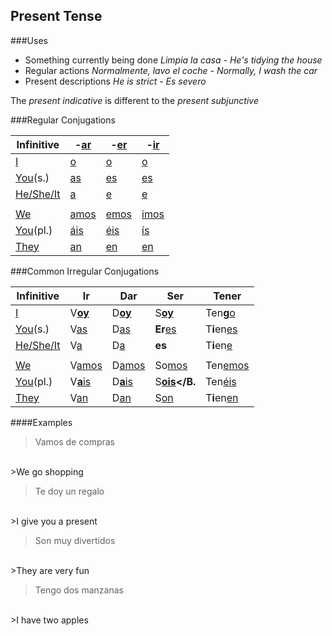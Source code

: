 Present Tense
-----

###Uses

- Something currently being done 
 *Limpia la casa* - *He's tidying the house*
- Regular actions
 *Normalmente, lavo el coche* - *Normally, I wash the car*
- Present descriptions
 *He is strict* - *Es severo*

The *present indicative* is different to the *present subjunctive*


###Regular Conjugations


|Infinitive|-<u>ar</u>|-<u>er</u>|-<u>ir</u>|
|----------|----------|----------|----------|
|<u>I</u>|<u>o</u>|<u>o</u>|<u>o</u>|
|<u>You</u>(s.)|<u>as</u>|<u>es</u>|<u>es</u>|
|<u>He/She/It</u>|<u>a</u>|<u>e</u>|<u>e</u>|
||||
|<u>We</u>|<u>amos</u>|<u>emos</u>|<u>imos</u>|
|<u>You</u>(pl.)|<u>áis</u>|<u>éis</u>|<u>ís</u>|
|<u>They</u>|<u>an</u>|<u>en</u>|<u>en</u>|

###Common Irregular Conjugations

|Infinitive|Ir|Dar|Ser|Tener|
|---|---|---|---|---|
|<u>I</u>|V<u><b>oy</b></u>|D<u><b>oy</b></u>|S<b><u>oy</u></b>|Ten<b>g</b><u>o</u>|
|<u>You</u>(s.)|V<u>as</u>|D<u>as</u>|<b>Er</b><u>es</u>|T<b>i</b>en<u>es</u>|
|<u>He/She/It</u>|V<u>a</u>|D<u>a</u>|<b>es</b>|T<b>i</b>en<u>e</u>|
||||||
|<u>We</u>|V<u>amos</u>|D<u>amos</u>|So<u>mos</u>|Ten<u>emos</u>|
|<u>You</u>(pl.)|V<u><b>a</b>is</u>|D<u><b>a</b>is</u>|S<b><u>ois</u></B.|Ten<u>éis</u>|
|<u>They</u>|V<u>an</u>|D<u>an</u>|S<u>on</u>|T<b>i</b>en<u>en</u>|

####Examples

>Vamos de compras
</br>
>We go shopping

</br>

>Te doy un regalo
</br>
>I give you a present

</br>

>Son muy divertidos
</br>
>They are very fun

</br>

>Tengo dos manzanas
</br>
>I have two apples
